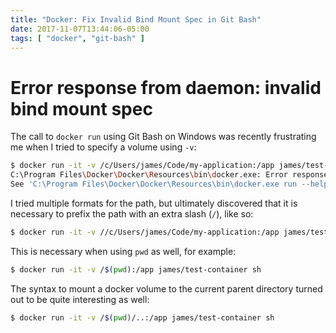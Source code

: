 ```yaml
---
title: "Docker: Fix Invalid Bind Mount Spec in Git Bash"
date: 2017-11-07T13:44:06-05:00
tags: [ "docker", "git-bash" ]
---
```


# Error response from daemon: invalid bind mount spec

The call to `docker run` using Git Bash on Windows was recently frustrating me when I tried to specify a volume using `-v`:

```bash
$ docker run -it -v /c/Users/james/Code/my-application:/app james/test-container sh
C:\Program Files\Docker\Docker\Resources\bin\docker.exe: Error response from daemon: invalid bind mount spec "/C/Users/james/Code/my-application;C:\\Program Files\\Git\\app": invalid volume specification: '/C/Users/james/Code/my-app;C:\Program Files\Git\app': invalid mount config for type "bind": invalid mount path: '\Program Files\Git\app' mount path must be absolute.
See 'C:\Program Files\Docker\Docker\Resources\bin\docker.exe run --help'.
```

I tried multiple formats for the path, but ultimately discovered that it is necessary to prefix the path with an extra slash (`/`), like so:

```bash
$ docker run -it -v //c/Users/james/Code/my-application:/app james/test-container sh
```

This is necessary when using `pwd` as well, for example:

```bash
$ docker run -it -v /$(pwd):/app james/test-container sh
```

The syntax to mount a docker volume to the current parent directory turned out to be quite interesting as well: 

```bash
$ docker run -it -v /$(pwd)/..:/app james/test-container sh
```
